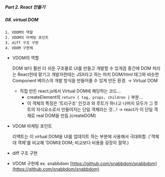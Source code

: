 ##### Part 2. React 만들기

##### 08. virtual DOM

```
1. VDOM의 역할
2. VDOM의 마케팅 포인트
3. diff 구조 구현
4. VDOM 구현체
```

- VDOM의 역할

  DOM 보다 훨씬 더 쉬운 구조물로 UI를 만들고 개발할 수 있게끔 중간에 DOM 처리는 React한테 맡기고 개발자한테는 JSX라고 하는 마치 DOM/html 태그와 비슷한 Component 베이스의 개발 방식을 만들어줄 수 있게 만든 환경. → Virtual DOM

  - 직접 만든 react.js에서 Virtual DOM에 해당하는 코드...
    - createElement의 `return { tag, props, children }` 부분...
    - 이 객체의 특징은 '트리구조' 인것과 와 루트가 하나고 나머지 모두가 그 루트의 자식요소로서 만들어지는 단일 객체라는 것...! → react가 이 단일 객체로 real DOM을 만듬.(createDOM)

- VDOM 마케팅 포인트

  리액트는 이 virtual DOM을 UI를 업데이트 하는 부분에 사용해서 극대화함. ('객체대 객체'를 비교해 'DOM대 DOM; 비교보다 비용을 굉장히 절약.)

- diff 구조 구현
- VDOM 구현체
  ex. snabbdom [https://github.com/snabbdom/snabbdom](https://github.com/snabbdom/snabbdom)
